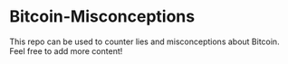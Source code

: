 # Bitcoin-Misconceptions

This repo can be used to counter lies and misconceptions about Bitcoin. Feel free to add more content!

